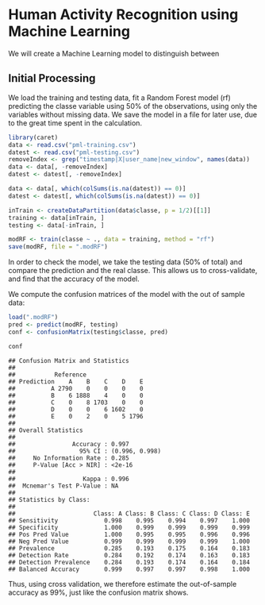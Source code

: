 Human Activity Recognition using Machine Learning
========================================================

We will create a Machine Learning model to distinguish between 

## Initial Processing

We load the training and testing data, fit a Random Forest model (rf) predicting the classe variable using 50% of the observations, using only the variables without missing data. We save the model in a file for later use, due to the great time spent in the calculation.



```r
library(caret)
data <- read.csv("pml-training.csv")
datest <- read.csv("pml-testing.csv")
removeIndex <- grep("timestamp|X|user_name|new_window", names(data))
data <- data[, -removeIndex]
datest <- datest[, -removeIndex]

data <- data[, which(colSums(is.na(datest)) == 0)]
datest <- datest[, which(colSums(is.na(datest)) == 0)]

inTrain <- createDataPartition(data$classe, p = 1/2)[[1]]
training <- data[inTrain, ]
testing <- data[-inTrain, ]
```


```r
modRF <- train(classe ~ ., data = training, method = "rf")
save(modRF, file = ".modRF")
```


In order to check the model, we take the testing data (50% of total) and compare the prediction and the real classe. This allows us to cross-validate, and find that the accuracy of the model. 

We compute the confusion matrices of the model with the out of sample data:

```r
load(".modRF")
pred <- predict(modRF, testing)
conf <- confusionMatrix(testing$classe, pred)

conf
```

```
## Confusion Matrix and Statistics
## 
##           Reference
## Prediction    A    B    C    D    E
##          A 2790    0    0    0    0
##          B    6 1888    4    0    0
##          C    0    8 1703    0    0
##          D    0    0    6 1602    0
##          E    0    2    0    5 1796
## 
## Overall Statistics
##                                         
##                Accuracy : 0.997         
##                  95% CI : (0.996, 0.998)
##     No Information Rate : 0.285         
##     P-Value [Acc > NIR] : <2e-16        
##                                         
##                   Kappa : 0.996         
##  Mcnemar's Test P-Value : NA            
## 
## Statistics by Class:
## 
##                      Class: A Class: B Class: C Class: D Class: E
## Sensitivity             0.998    0.995    0.994    0.997    1.000
## Specificity             1.000    0.999    0.999    0.999    0.999
## Pos Pred Value          1.000    0.995    0.995    0.996    0.996
## Neg Pred Value          0.999    0.999    0.999    0.999    1.000
## Prevalence              0.285    0.193    0.175    0.164    0.183
## Detection Rate          0.284    0.192    0.174    0.163    0.183
## Detection Prevalence    0.284    0.193    0.174    0.164    0.184
## Balanced Accuracy       0.999    0.997    0.997    0.998    1.000
```


Thus, using cross validation, we therefore estimate the out-of-sample accuracy as 99%, just like the confusion matrix shows.

